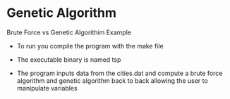 # Genetic Algorithm
 Brute Force vs Genetic Algorithim Example

- To run you compile the program with the make file
- The executable binary is named tsp

- The program inputs data from the cities.dat and compute a brute force algorithm and genetic algorithm back to back allowing the user to manipulate variables

